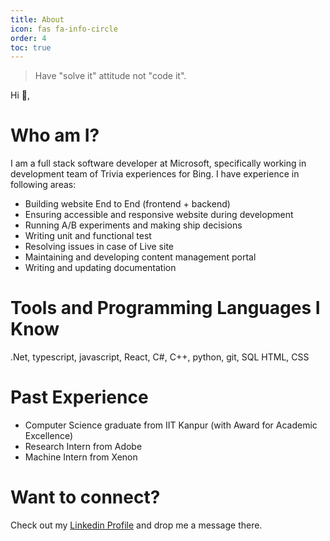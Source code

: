 ```yaml
---
title: About
icon: fas fa-info-circle
order: 4
toc: true
---
```


> Have "solve it" attitude not "code it".

Hi 👋,
# Who am I?

I am a full stack software developer at Microsoft, specifically working in development team of Trivia experiences for Bing. I have experience in following areas:
- Building website End to End (frontend + backend)
- Ensuring accessible and responsive website during development
- Running A/B experiments and making ship decisions
- Writing unit and functional test
- Resolving issues in case of Live site
- Maintaining and developing content management portal
- Writing and updating documentation 

# Tools and Programming Languages I Know

.Net, typescript, javascript, React, C#, C++, python, git, SQL HTML, CSS
# Past Experience

- Computer Science graduate from IIT Kanpur (with Award for Academic Excellence)
- Research Intern from Adobe
- Machine Intern from Xenon 

# Want to connect?

Check out my [Linkedin Profile](https://www.linkedin.com/in/bhavy-khatri-b68a0720b/) and drop me a message there.
